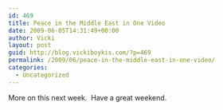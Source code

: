 ```yaml
---
id: 469
title: Peace in the Middle East in One Video
date: 2009-06-05T14:31:49+00:00
author: Vicki
layout: post
guid: http://blog.vickiboykis.com/?p=469
permalink: /2009/06/peace-in-the-middle-east-in-one-video/
categories:
  - Uncategorized
---
```

More on this next week.  Have a great weekend.